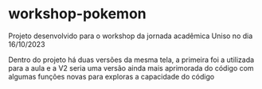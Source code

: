 # workshop-pokemon
Projeto desenvolvido para o workshop da jornada acadêmica Uniso no dia 16/10/2023

Dentro do projeto há duas versões da mesma tela, a primeira foi a utilizada para a aula e a V2 seria uma versão ainda mais aprimorada do código com algumas funções novas para exploras a capacidade do código
